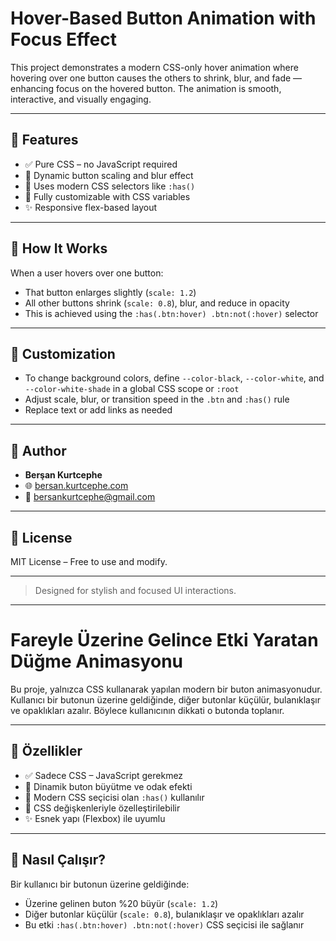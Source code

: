# Hover-Based Button Animation with Focus Effect

This project demonstrates a modern CSS-only hover animation where hovering over one button causes the others to shrink, blur, and fade — enhancing focus on the hovered button. The animation is smooth, interactive, and visually engaging.

---

## 🌟 Features

- ✅ Pure CSS – no JavaScript required  
- 🎯 Dynamic button scaling and blur effect  
- 🧠 Uses modern CSS selectors like `:has()`  
- 🎨 Fully customizable with CSS variables  
- ✨ Responsive flex-based layout

---

## 🧪 How It Works

When a user hovers over one button:
- That button enlarges slightly (`scale: 1.2`)
- All other buttons shrink (`scale: 0.8`), blur, and reduce in opacity
- This is achieved using the `:has(.btn:hover) .btn:not(:hover)` selector

---

## 🎨 Customization

- To change background colors, define `--color-black`, `--color-white`, and `--color-white-shade` in a global CSS scope or `:root`
- Adjust scale, blur, or transition speed in the `.btn` and `:has()` rule
- Replace text or add links as needed

---

## 👤 Author

- **Berşan Kurtcephe**  
- 🌐 [bersan.kurtcephe.com](https://www.bersan.kurtcephe.com)  
- 📧 bersankurtcephe@gmail.com

---

## 📄 License

MIT License – Free to use and modify.

---

> Designed for stylish and focused UI interactions.

---

# Fareyle Üzerine Gelince Etki Yaratan Düğme Animasyonu

Bu proje, yalnızca CSS kullanarak yapılan modern bir buton animasyonudur. Kullanıcı bir butonun üzerine geldiğinde, diğer butonlar küçülür, bulanıklaşır ve opaklıkları azalır. Böylece kullanıcının dikkati o butonda toplanır.

---

## 🌟 Özellikler

- ✅ Sadece CSS – JavaScript gerekmez  
- 🎯 Dinamik buton büyütme ve odak efekti  
- 🧠 Modern CSS seçicisi olan `:has()` kullanılır  
- 🎨 CSS değişkenleriyle özelleştirilebilir  
- ✨ Esnek yapı (Flexbox) ile uyumlu

---

## 🧪 Nasıl Çalışır?

Bir kullanıcı bir butonun üzerine geldiğinde:
- Üzerine gelinen buton %20 büyür (`scale: 1.2`)
- Diğer butonlar küçülür (`scale: 0.8`), bulanıklaşır ve opaklıkları azalır
- Bu etki `:has(.btn:hover) .btn:not(:hover)` CSS seçicisi ile sağlanır

